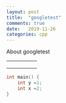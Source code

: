 ```yaml
---
layout: post
title:  "googletest"
comments: true
date:   2019-11-26 
categories: cpp 
---
```


About googletest

|   |   |   |   |   |
|---|---|---|---|---|
|   |   |   |   |   |
|   |   |   |   |   |
|   |   |   |   |   |

```c
int main() {
	int y =1;
	int x =2;
}
